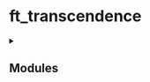 # ft_transcendence


<details>
<summary><h2>Modules</h2></summary>

## 🛠️ Web (backend/frontend)

<a>
   ├── Major: Framework Backend (Fastify + Node.js)

    └── ⚠ Nécessaire pour sortir du PHP

   ├── Minor: Frontend Toolkit (Tailwind + TS)

   └── Minor: Database (SQLite)

       └── ⚠ Nécessaire si tu as un backend avec données persistantes
</a>

## 👤 User Management

   ├── Major: Standard User Auth (register, login, stats, avatar, friends)

       └── Très cohérent avec un backend

   └── Major: Remote Auth (Google Sign-In)

       └── Bonus en ergonomie mais plus complexe

## 🎮 Gameplay & UX

   ├── Major: Remote Players (essentiel pour multijoueur à distance)

   ├── Major: Multiplayer (jeu à 3+)

   ├── Major: Another Game + Matchmaking + History

   ├── Major: Live Chat (invite, block, notif tournoi)

   └── Minor: Game Customization (power-ups, map)

## 🧠 AI & Stats

   ├── Major: AI Opponent (⚠️ sans A*, simule un humain)

   └── Minor: Stats Dashboards (graphiques, historique, user tracking)

## 🔐 Cybersecurity

   ├── Major: WAF + Vault (production-grade security)

   ├── Major: JWT + 2FA

   └── Minor: GDPR Compliance

## ⚙️ DevOps

   ├── Major: Microservices Backend (si tu veux découper les responsabilités)

   ├── Major: ELK Log System

   └── Minor: Monitoring (Prometheus + Grafana)

## 🖼️ Graphics

   └── Major: 3D Pong (Babylon.js) — très visuel, pas obligatoire

## 🌍 Accessibility

   ├── Minor: Mobile & device support

   ├── Minor: Browser compatibility

   ├── Minor: Multi-language

   ├── Minor: Accessibility (malvoyants)

   └── Minor: Server-Side Rendering

## 🕹️ Server-Side Pong

   ├── Major: Pong avec API + logique côté serveur

   └── Major: Pong en CLI connecté au web (très original !)

</details>
